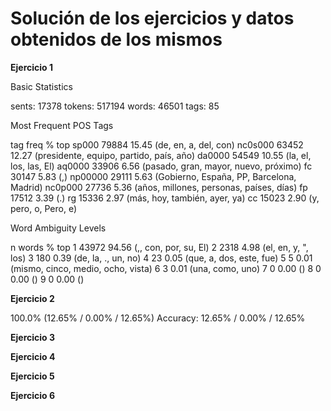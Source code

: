 Solución de los ejercicios y datos obtenidos de los mismos
========
__Ejercicio 1__

Basic Statistics

sents: 17378
tokens: 517194
words: 46501
tags: 85

Most Frequent POS Tags

tag	freq	%	top
sp000	79884	15.45	(de, en, a, del, con)
nc0s000	63452	12.27	(presidente, equipo, partido, país, año)
da0000	54549	10.55	(la, el, los, las, El)
aq0000	33906	6.56	(pasado, gran, mayor, nuevo, próximo)
fc	30147	5.83	(,)
np00000	29111	5.63	(Gobierno, España, PP, Barcelona, Madrid)
nc0p000	27736	5.36	(años, millones, personas, países, días)
fp	17512	3.39	(.)
rg	15336	2.97	(más, hoy, también, ayer, ya)
cc	15023	2.90	(y, pero, o, Pero, e)

Word Ambiguity Levels

n	words	%	top
1	43972	94.56	(,, con, por, su, El)
2	2318	4.98	(el, en, y, ", los)
3	180	0.39	(de, la, ., un, no)
4	23	0.05	(que, a, dos, este, fue)
5	5	0.01	(mismo, cinco, medio, ocho, vista)
6	3	0.01	(una, como, uno)
7	0	0.00	()
8	0	0.00	()
9	0	0.00	()


__Ejercicio 2__

100.0% (12.65% / 0.00% / 12.65%)
Accuracy: 12.65% / 0.00% / 12.65%

__Ejercicio 3__

__Ejercicio 4__

__Ejercicio 5__

__Ejercicio 6__
